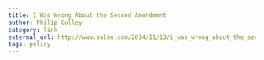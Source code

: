 ```yaml
---
title: I Was Wrong About the Second Amendment
author: Philip Gulley
category: link
external_url: http://www.salon.com/2014/11/13/i_was_wrong_about_the_second_amendment_why_my_view_of_guns_totally_changed/
tags: policy
---
```

